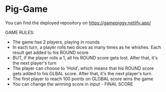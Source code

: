 # Pig-Game
You can find the deployed repository on https://gamepiggy.netlify.app/

GAME RULES:

- The game has 2 players, playing in rounds
- In each turn, a player rolls two dices as many times as he whishes. Each result get added to his ROUND score
- BUT, if the player rolls a 1, all his ROUND score gets lost. After that, it's the next player's turn
- The player can choose to 'Hold', which means that his ROUND score gets added to his GLBAL score. After that, it's the next player's turn
- The first player to reach 100 points on GLOBAL score wins the game
- You can change the winning score in input - FINAL SCORE
